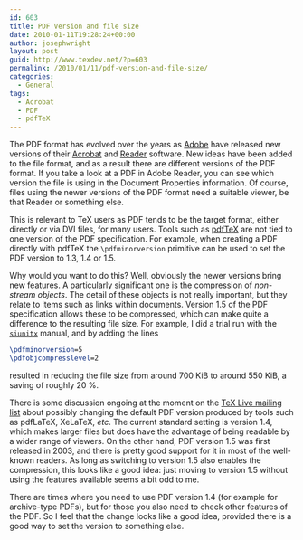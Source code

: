 ```yaml
---
id: 603
title: PDF Version and file size
date: 2010-01-11T19:28:24+00:00
author: josephwright
layout: post
guid: http://www.texdev.net/?p=603
permalink: /2010/01/11/pdf-version-and-file-size/
categories:
  - General
tags:
  - Acrobat
  - PDF
  - pdfTeX
---
```

The PDF format has evolved over the years as [Adobe](http://www.adobe.com/) have released new versions of their [Acrobat](http://www.adobe.com/products/acrobat/) and [Reader](http://get.adobe.com/uk/reader/) software. New ideas have been added to the file format, and as a result there are different versions of the PDF format. If you take a look at a PDF in Adobe Reader, you can see which version the file is using in the Document Properties information. Of course, files using the newer versions of the PDF format need a suitable viewer, be that Reader or something else.

This is relevant to TeX users as PDF tends to be the target format, either directly or via DVI files, for many users. Tools such as [pdfTeX](http://www.pdftex.org/) are not tied to one version of the PDF specification. For example, when creating a PDF directly with pdfTeX the `\pdfminorversion` primitive can be used to set the PDF version to 1.3, 1.4 or 1.5.

Why would you want to do this? Well, obviously the newer versions bring new features. A particularly significant one is the compression of _non-stream objects_. The detail of these objects is not really important, but they relate to items such as links within documents. Version 1.5 of the PDF specification allows these to be compressed, which can make quite a difference to the resulting file size. For example, I did a trial run with the [`siunitx`](https://ctan.org/pkg/siunitx) manual, and by adding the lines

```latex
\pdfminorversion=5
\pdfobjcompresslevel=2
```

resulted in reducing the file size from around 700 KiB to around 550 KiB, a saving of roughly 20 %.

There is some discussion ongoing at the moment on the [TeX Live mailing list](http://tug.org/mailman/listinfo/tex-live) about possibly changing the default PDF version produced by tools such as pdfLaTeX, XeLaTeX, _etc_. The current standard setting is version 1.4, which makes larger files but does have the advantage of being readable by a wider range of viewers. On the other hand, PDF version 1.5 was first released in 2003, and there is pretty good support for it in most of the well-known readers. As long as switching to version 1.5 also enables the compression, this looks like a good idea: just moving to version 1.5 without using the features available seems a bit odd to me.

There are times where you need to use PDF version 1.4 (for example for archive-type PDFs), but for those you also need to check other features of the PDF. So I feel that the change looks like a good idea, provided there is a good way to set the version to something else.
